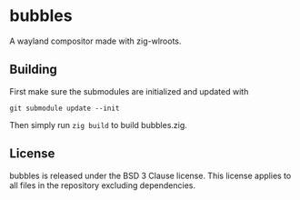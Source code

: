 # bubbles

A wayland compositor made with zig-wlroots.


## Building

First make sure the submodules are initialized and updated with

```
git submodule update --init
```

Then simply run `zig build` to build bubbles.zig.


## License

bubbles is released under the BSD 3 Clause license.
This license applies to all files in the repository excluding dependencies.